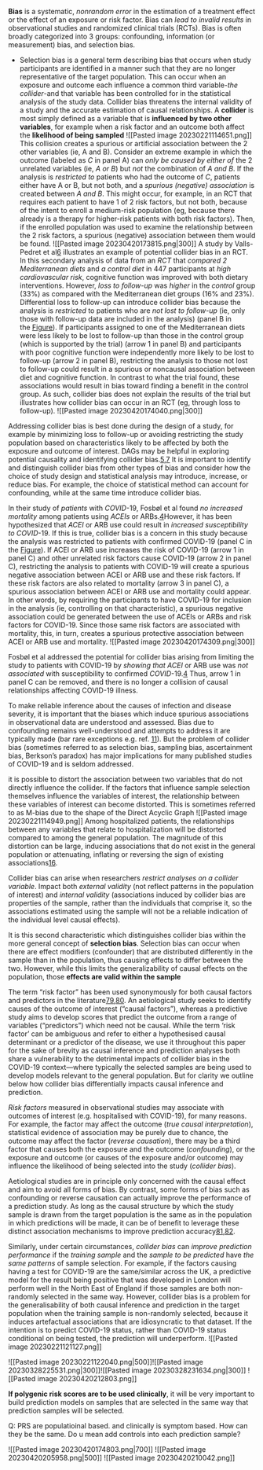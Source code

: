 **Bias** is a systematic, *nonrandom error* in the estimation of a treatment effect or the effect of an exposure or risk factor. Bias can *lead to invalid results* in observational studies and randomized clinical trials (RCTs). Bias is often broadly categorized into 3 groups: confounding, information (or measurement) bias, and selection bias. 
- Selection bias is a general term describing bias that occurs when study participants are identified in a manner such that they are no longer representative of the target population. This can occur when an exposure and outcome each influence a common third variable-*the collider*-and that variable has been controlled for in the statistical analysis of the study data. Collider bias threatens the internal validity of a study and the accurate estimation of causal relationships.
A **collider** is most simply defined as a variable that is **influenced by two other variables**, for example when a risk factor and an outcome both affect the **likelihood of being sampled**
![[Pasted image 20230221114651.png]]
This collision creates a spurious or artificial association between the 2 other variables (ie, A and B). Consider an extreme example in which the outcome (labeled as *C* in panel A) can *only be caused by either of* the 2 unrelated variables (ie, *A or B*) but *not* the combination of *A and B*. If the analysis is *restricted to* patients who had the outcome of *C*, patients either have A or B, but not both, and a *spurious (negative) association* is created between *A and B*. This might occur, for example, in an RCT that requires each patient to have 1 of 2 risk factors, but not both, because of the intent to enroll a medium-risk population (eg, because there already is a therapy for higher-risk patients with both risk factors). Then, if the enrolled population was used to examine the relationship between the 2 risk factors, a spurious (negative) association between them would be found.
![[Pasted image 20230420173815.png|300]]
A study by Valls-Pedret et al[6](https://jamanetwork.com/journals/jama/fullarticle/2790247#jgm220003r6) illustrates an example of potential collider bias in an RCT. In this secondary analysis of data from an *RCT* that *compared 2 Mediterranean diets* and *a control diet* in 447 participants at *high cardiovascular risk*, cognitive function was improved with both dietary interventions. However, *loss to follow-up* was *higher* in the *control* group (33%) as compared with the Mediterranean diet groups (16% and 23%). Differential loss to follow-up can introduce collider bias because the analysis is *restricted* to patients who are *not lost to follow-up* (ie, only those with follow-up data are included in the analysis) (panel B in the [Figure](https://jamanetwork.com/journals/jama/fullarticle/2790247#jgm220003f1)). If participants assigned to one of the Mediterranean diets were less likely to be lost to follow-up than those in the control group (which is supported by the trial) (arrow 1 in panel B) and participants with poor cognitive function were independently more likely to be lost to follow-up (arrow 2 in panel B), restricting the analysis to those not lost to follow-up could result in a spurious or noncausal association between diet and cognitive function. In contrast to what the trial found, these associations would result in bias toward finding a benefit in the control group. As such, collider bias does not explain the results of the trial but illustrates how collider bias can occur in an RCT (eg, through loss to follow-up).
![[Pasted image 20230420174040.png|300]]

Addressing collider bias is best done during the design of a study, for example by minimizing loss to follow-up or avoiding restricting the study population based on characteristics likely to be affected by both the exposure and outcome of interest. DAGs may be helpful in exploring potential causality and identifying collider bias.[5](https://jamanetwork.com/journals/jama/fullarticle/2790247#jgm220003r5),[7](https://jamanetwork.com/journals/jama/fullarticle/2790247#jgm220003r7) It is important to identify and distinguish collider bias from other types of bias and consider how the choice of study design and statistical analysis may introduce, increase, or reduce bias. For example, the choice of statistical method can account for confounding, while at the same time introduce collider bias.

In their study of *patients* with *COVID*-19, Fosbøl et al found *no increased mortality* among patients using *ACEIs* or ARBs.[4](https://jamanetwork.com/journals/jama/fullarticle/2790247#jgm220003r4)However, it has been hypothesized that *ACEI* or ARB use could result in *increased susceptibility to COVID*-19. If this is true, collider bias is a concern in this study because the analysis was restricted to patients with confirmed COVID-19 (panel C in the [Figure](https://jamanetwork.com/journals/jama/fullarticle/2790247#jgm220003f1)). If ACEI or ARB use increases the risk of COVID-19 (arrow 1 in panel C) and other unrelated risk factors cause COVID-19 (arrow 2 in panel C), restricting the analysis to patients with COVID-19 will create a spurious negative association between ACEI or ARB use and these risk factors. If these risk factors are also related to mortality (arrow 3 in panel C), a spurious association between ACEI or ARB use and mortality could appear. In other words, by requiring the participants to have COVID-19 for inclusion in the analysis (ie, controlling on that characteristic), a spurious negative association could be generated between the use of ACEIs or ARBs and risk factors for COVID-19. Since those same risk factors are associated with mortality, this, in turn, creates a spurious protective association between ACEI or ARB use and mortality.
![[Pasted image 20230420174309.png|300]]

Fosbøl et al addressed the potential for collider bias arising from limiting the study to patients with COVID-19 by *showing that ACEI* or ARB use was *not associated* with susceptibility to confirmed *COVID*-19.[4](https://jamanetwork.com/journals/jama/fullarticle/2790247#jgm220003r4) Thus, arrow 1 in panel C can be removed, and there is no longer a collision of causal relationships affecting COVID-19 illness.

To make reliable inference about the causes of infection and disease severity, it is important that the biases which induce spurious associations in observational data are understood and assessed. Bias due to confounding remains well-understood and attempts to address it are typically made (bar rare exceptions e.g. ref. [11](https://www.nature.com/articles/s41467-020-19478-2#ref-CR11 "Goren, A. et al. A preliminary observation: Male pattern hair loss among hospitalized COVID-19 patients in Spain—a potential clue to the role of androgens in COVID-19 severity. J. Cosmet. Dermatol 19, 1545–1547 (2020).")). But the problem of collider bias (sometimes referred to as selection bias, sampling bias, ascertainment bias, Berkson’s paradox) has major implications for many published studies of COVID-19 and is seldom addressed.

it is possible to distort the association between two variables that do not directly influence the collider. If the factors that influence sample selection themselves influence the variables of interest, the relationship between these variables of interest can become distorted. This is sometimes referred to as M-bias due to the shape of the Direct Acyclic Graph
![[Pasted image 20230221114949.png]]
Among hospitalized patients, the relationships between any variables that relate to hospitalization will be distorted compared to among the general population. The magnitude of this distortion can be large, inducing associations that do not exist in the general population or attenuating, inflating or reversing the sign of existing associations[16](https://www.nature.com/articles/s41467-020-19478-2#ref-CR16 "Munafò, M. R. et al. Collider scope: when selection bias can substantially influence observed associations. Int J. Epidemiol. 47, 226–35. (2018).").

Collider bias can arise when researchers *restrict analyses on a collider variable*. Impact both *external validity* (not reflect patterns in the population of interest) and *internal validity* (associations induced by collider bias are properties of the sample, rather than the individuals that comprise it, so the associations estimated using the sample will not be a reliable indication of the individual level causal effects).

It is this second characteristic which distinguishes collider bias within the more general concept of **selection bias**. Selection bias can occur when there are effect modifiers (confounder) that are distributed differently in the sample than in the population, thus causing effects to differ between the two. However, while this limits the generalizability of causal effects on the population, those **effects are valid within the sample**


The term “risk factor” has been used synonymously for both causal factors and predictors in the literature[79](https://www.nature.com/articles/s41467-020-19478-2#ref-CR79 "Shader, R. I. Risk factors versus causes. J. Clin. Psychopharmacol. 39, 293–294 (2019)."),[80](https://www.nature.com/articles/s41467-020-19478-2#ref-CR80 "Shmueli, G. To explain or to predict? Stat. Sci. 25, 289–310 (2010)."). An aetiological study seeks to identify causes of the outcome of interest (“causal factors”), whereas a predictive study aims to develop scores that predict the outcome from a range of variables (“predictors”) which need not be causal. While the term ‘risk factor’ can be ambiguous and refer to either a hypothesised causal determinant or a predictor of the disease, we use it throughout this paper for the sake of brevity as causal inference and prediction analyses both share a vulnerability to the detrimental impacts of collider bias in the COVID-19 context—where typically the selected samples are being used to develop models relevant to the general population. But for clarity we outline below how collider bias differentially impacts causal inference and prediction.

*Risk factors* measured in observational studies may associate with outcomes of interest (e.g. hospitalised with COVID-19), for many reasons. For example, the factor may affect the outcome (*true causal interpretation*), statistical evidence of association may be purely due to chance, the outcome may affect the factor (*reverse causation*), there may be a third factor that causes both the exposure and the outcome (*confounding*), or the exposure and outcome (or causes of the exposure and/or outcome) may influence the likelihood of being selected into the study (*collider bias*).

Aetiological studies are in principle only concerned with the causal effect and aim to avoid all forms of bias. By contrast, some forms of bias such as confounding or reverse causation can actually improve the performance of a prediction study. As long as the causal structure by which the study sample is drawn from the target population is the same as in the population in which predictions will be made, it can be of benefit to leverage these distinct association mechanisms to improve prediction accuracy[81](https://www.nature.com/articles/s41467-020-19478-2#ref-CR81 "Myers, J. A. et al. Effects of adjusting for instrumental variables on bias and precision of effect estimates. Am. J. Epidemiol. 174, 1213–22. (2011)."),[82](https://www.nature.com/articles/s41467-020-19478-2#ref-CR82 "Pearl, J. Invited commentary: understanding bias amplification. Am. J. Epidemiol. 174, 1223–1227 (2011).").

Similarly, under certain circumstances, *collider bias* can *improve prediction performance* if the *training sample* and the *sample to be predicted* have *the same patterns* of sample selection. For example, if the factors causing having a test for COVID-19 are the same/similar across the UK, a predictive model for the result being positive that was developed in London will perform well in the North East of England if those samples are both non-randomly selected in the same way. However, collider bias is a problem for the generalisability of both causal inference and prediction in the target population when the training sample is non-randomly selected, because it induces artefactual associations that are idiosyncratic to that dataset. If the intention is to predict COVID-19 status, rather than COVID-19 status conditional on being tested, the prediction will underperform.
![[Pasted image 20230221121127.png]]

![[Pasted image 20230221122040.png|500]]![[Pasted image 20230328225531.png|300]]![[Pasted image 20230328231634.png|300]] ![[Pasted image 20230420212803.png]] 

**If polygenic risk scores are to be used clinically**, it will be very important to build prediction models on samples that are selected in the same way that prediction samples will be selected.

Q: PRS are populatioinal based. and clinically is symptom based. How can they be the same. Do u mean add controls into each prediction sample?

![[Pasted image 20230420174803.png|700]] ![[Pasted image 20230420205958.png|500]] ![[Pasted image 20230420210042.png]] 